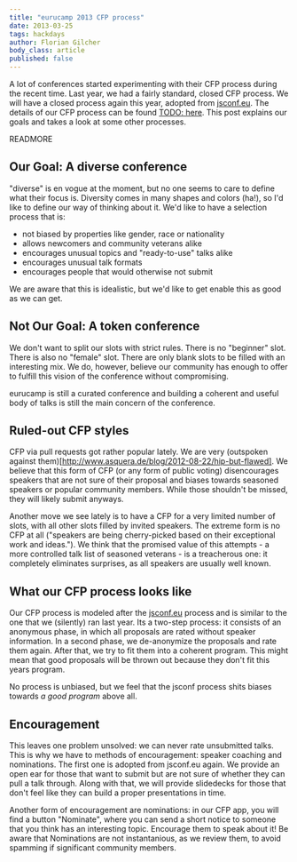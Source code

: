 ```yaml
---
title: "eurucamp 2013 CFP process"
date: 2013-03-25  
tags: hackdays
author: Florian Gilcher
body_class: article
published: false
---
```


A lot of conferences started experimenting with their CFP process during the recent time. Last year, we had a fairly standard, closed CFP process. We will have a closed process again this year, adopted from [jsconf.eu](http://jsconf.eu). The details of our CFP process can be found [TODO: here](). This post explains our goals and takes a look at some other processes.

READMORE

## Our Goal: A diverse conference

"diverse" is en vogue at the moment, but no one seems to care to define what their focus is. Diversity comes in many shapes and colors (ha!), so I'd like to define our way of thinking about it. We'd like to have a selection process that is:

* not biased by properties like gender, race or nationality
* allows newcomers and community veterans alike
* encourages unusual topics and "ready-to-use" talks alike
* encourages unusual talk formats
* encourages people that would otherwise not submit

We are aware that this is idealistic, but we'd like to get enable this as good as we can get.

## Not Our Goal: A token conference

We don't want to split our slots with strict rules. There is no "beginner" slot. There is also no "female" slot. There are only blank slots to be filled with an interesting mix. We do, however, believe our community has enough to offer to fulfill this vision of the conference without compromising.

eurucamp is still a curated conference and building a coherent and useful body of talks is still the main concern of the conference.

## Ruled-out CFP styles

CFP via pull requests got rather popular lately. We are very (outspoken against them)[http://www.asquera.de/blog/2012-08-22/hip-but-flawed]. We believe that this form of CFP (or any form of public voting) disencourages speakers that are not sure of their proposal and biases towards seasoned speakers or popular community members. While those shouldn't be missed, they will likely submit anyways.

Another move we see lately is to have a CFP for a very limited number of slots, with all other slots filled by invited speakers. The extreme form is no CFP at all ("speakers are being cherry-picked based on their exceptional work and ideas."). We think that the promised value of this attempts - a more controlled talk list of seasoned veterans - is a treacherous one: it completely eliminates surprises, as all speakers are usually well known.

## What our CFP process looks like

Our CFP process is modeled after the [jsconf.eu](https://jsconf.eu) process and is similar to the one that we (silently) ran last year. Its a two-step process: it consists of an anonymous phase, in which all proposals are rated without speaker information. In a second phase, we de-anonymize the proposals and rate them again. After that, we try to fit them into a coherent program. This might mean that good proposals will be thrown out because they don't fit this years program.

No process is unbiased, but we feel that the jsconf process shits biases towards _a good program_ above all.

## Encouragement

This leaves one problem unsolved: we can never rate unsubmitted talks. This is why we have to methods of encouragement: speaker coaching and nominations. The first one is adopted from jsconf.eu again. We provide an open ear for those that want to submit but are not sure of whether they can pull a talk through.  Along with that, we will provide slidedecks for those that don't feel like they can build a proper presentations in time. 

Another form of encouragement are nominations: in our CFP app, you will find a button "Nominate", where you can send a short notice to someone that you think has an interesting topic. Encourage them to speak about it! Be aware that Nominations are not instantanious, as we review them, to avoid spamming if significant community members.